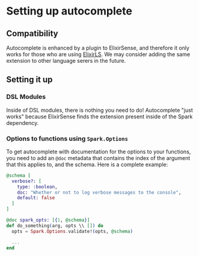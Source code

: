 <!--
SPDX-FileCopyrightText: 2022 spark contributors <https://github.com/ash-project/spark/graphs.contributors>

SPDX-License-Identifier: MIT
-->

# Setting up autocomplete

## Compatibility

Autocomplete is enhanced by a plugin to ElixirSense, and therefore it only works for those who are using [ElixirLS](https://github.com/elixir-lsp/elixir-ls). We may consider adding the same extension to other language serers in the future.

## Setting it up

### DSL Modules

Inside of DSL modules, there is nothing you need to do! Autocomplete "just works" because ElixirSense finds the extension present inside of the Spark dependency.

### Options to functions using `Spark.Options`

To get autocomplete with documentation for the options to your functions, you need to add an `@doc` metadata that contains the index of the argument that this applies to, and the schema. Here is a complete example:

```elixir
@schema [
  verbose?: [
    type: :boolean,
    doc: "Whether or not to log verbose messages to the console",
    default: false
  ]
]

@doc spark_opts: [{1, @schema}]
def do_something(arg, opts \\ []) do
  opts = Spark.Options.validate!(opts, @schema)

  ...
end
```
